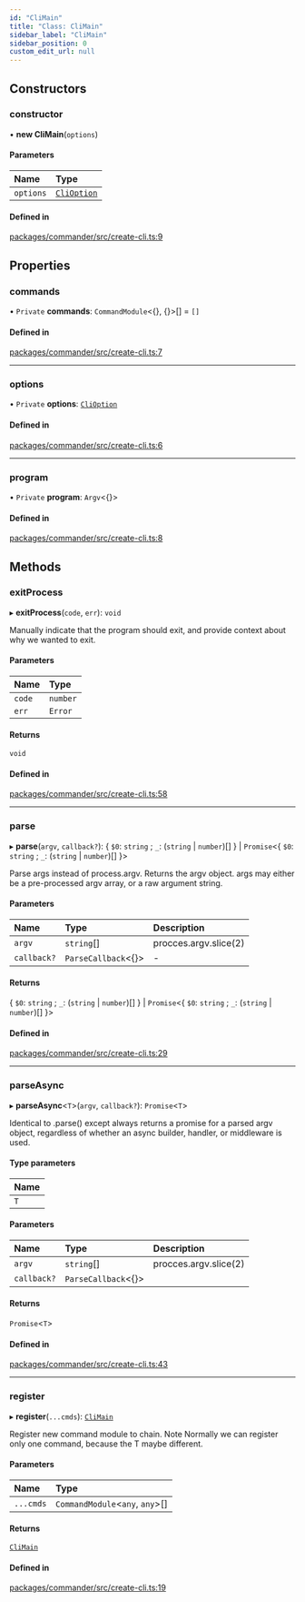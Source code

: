 ```yaml
---
id: "CliMain"
title: "Class: CliMain"
sidebar_label: "CliMain"
sidebar_position: 0
custom_edit_url: null
---
```


## Constructors

### constructor

• **new CliMain**(`options`)

#### Parameters

| Name      | Type                                      |
| :-------- | :---------------------------------------- |
| `options` | [`CliOption`](../interfaces/CliOption.md) |

#### Defined in

[packages/commander/src/create-cli.ts:9](https://github.com/armitjs/armit/blob/929bd02/packages/commander/src/create-cli.ts#L9)

## Properties

### commands

• `Private` **commands**: `CommandModule`<{}, {}\>[] = `[]`

#### Defined in

[packages/commander/src/create-cli.ts:7](https://github.com/armitjs/armit/blob/929bd02/packages/commander/src/create-cli.ts#L7)

---

### options

• `Private` **options**: [`CliOption`](../interfaces/CliOption.md)

#### Defined in

[packages/commander/src/create-cli.ts:6](https://github.com/armitjs/armit/blob/929bd02/packages/commander/src/create-cli.ts#L6)

---

### program

• `Private` **program**: `Argv`<{}\>

#### Defined in

[packages/commander/src/create-cli.ts:8](https://github.com/armitjs/armit/blob/929bd02/packages/commander/src/create-cli.ts#L8)

## Methods

### exitProcess

▸ **exitProcess**(`code`, `err`): `void`

Manually indicate that the program should exit, and provide context about why we wanted to exit.

#### Parameters

| Name   | Type     |
| :----- | :------- |
| `code` | `number` |
| `err`  | `Error`  |

#### Returns

`void`

#### Defined in

[packages/commander/src/create-cli.ts:58](https://github.com/armitjs/armit/blob/929bd02/packages/commander/src/create-cli.ts#L58)

---

### parse

▸ **parse**(`argv`, `callback?`): { `$0`: `string` ; `_`: (`string` \| `number`)[] } \| `Promise`<{ `$0`: `string` ; `_`: (`string` \| `number`)[] }\>

Parse args instead of process.argv. Returns the argv object. args may either be a pre-processed argv array, or a raw argument string.

#### Parameters

| Name        | Type                 | Description           |
| :---------- | :------------------- | :-------------------- |
| `argv`      | `string`[]           | procces.argv.slice(2) |
| `callback?` | `ParseCallback`<{}\> | -                     |

#### Returns

{ `$0`: `string` ; `_`: (`string` \| `number`)[] } \| `Promise`<{ `$0`: `string` ; `_`: (`string` \| `number`)[] }\>

#### Defined in

[packages/commander/src/create-cli.ts:29](https://github.com/armitjs/armit/blob/929bd02/packages/commander/src/create-cli.ts#L29)

---

### parseAsync

▸ **parseAsync**<`T`\>(`argv`, `callback?`): `Promise`<`T`\>

Identical to .parse() except always returns a promise for a parsed argv object, regardless of whether an async builder, handler, or middleware is used.

#### Type parameters

| Name |
| :--- |
| `T`  |

#### Parameters

| Name        | Type                 | Description           |
| :---------- | :------------------- | :-------------------- |
| `argv`      | `string`[]           | procces.argv.slice(2) |
| `callback?` | `ParseCallback`<{}\> |                       |

#### Returns

`Promise`<`T`\>

#### Defined in

[packages/commander/src/create-cli.ts:43](https://github.com/armitjs/armit/blob/929bd02/packages/commander/src/create-cli.ts#L43)

---

### register

▸ **register**(`...cmds`): [`CliMain`](CliMain.md)

Register new command module to chain.
Note Normally we can register only one command, because the T maybe different.

#### Parameters

| Name      | Type                             |
| :-------- | :------------------------------- |
| `...cmds` | `CommandModule`<`any`, `any`\>[] |

#### Returns

[`CliMain`](CliMain.md)

#### Defined in

[packages/commander/src/create-cli.ts:19](https://github.com/armitjs/armit/blob/929bd02/packages/commander/src/create-cli.ts#L19)
